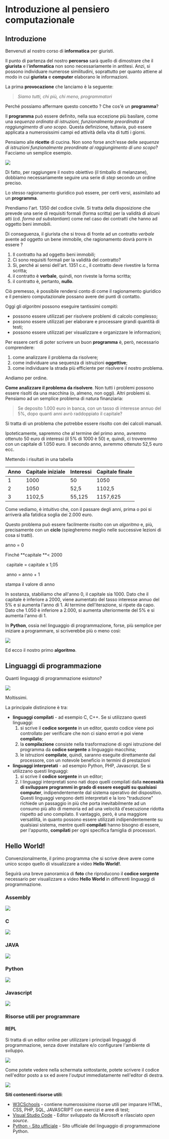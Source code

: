 # Introduzione al pensiero computazionale

## Introduzione

Benvenuti al nostro corso di **informatica** per giuristi. 

Il punto di partenza del nostro **percorso** sarà quello di dimostrare che il **giurista** e l'**informatica** non sono necessariamente in antitesi. Anzi, si possono individuare numerose similitudini, soprattutto per quanto attiene al modo in cui **giurista** e **computer** elaborano le informazioni.

La prima **provocazione** che lanciamo è la seguente:

> *Siamo tutti, chi più, chi meno, programmatori*

Perché possiamo affermare questo concetto ? Che cos'è un **programma**?

Il **programma** può essere definito, nella sua eccezione più basilare, come una *sequenza ordinata di istruzioni, funzionalmente preordinata al raggiungimento di uno scopo*. Questa definizione, tuttavia, può essere applicata a numerosissimi campi ed attività della vita di tutti i giorni.

Pensiamo alle **ricette** di cucina. Non sono forse anch'esse delle *sequenze di istruzioni funzionalmente preordinate al raggiungimento di uno scopo*? Facciamo un semplice esempio.

![](./static/timballo.png)

Di fatto, per raggiungere il nostro obiettivo (il timballo di melanzane), dobbiamo necessariamente seguire una serie di *step* secondo un ordine preciso.

Lo stesso ragionamento giuridico può essere, per certi versi, assimilato ad un **programma**.

Prendiamo l'art. 1350 del codice civile. Si tratta della disposizione che prevede una serie di requisiti formali (forma scritta) per la validità di alcuni atti (cd. *forma ad substantiam*) come nel caso dei contratti che hanno ad oggetto beni immobili.

Di conseguenza, il giurista che si trova di fronte ad un contratto *verbale* avente ad oggetto un bene immobile, che ragionamento dovrà porre in essere ?

1. Il contratto ha ad oggetto beni immobili;
2. Ci sono requisiti formali per la validità del contratto? 
3. Sì, perché ai sensi dell'art. 1351 c.c., il contratto deve rivestire la forma scritta;
4. il contratto è **verbale**, quindi, non riveste la forma scritta;
5. il contratto è, pertanto, **nullo**.

Ciò premesso, è possibile rendersi conto di come il ragionamento giuridico e il pensiero computazionale possano avere dei punti di contatto.

Oggi gli *algoritmi* possono eseguire tantissimi compiti:

- possono essere utilizzati per risolvere problemi di calcolo complesso;
- possono essere utilizzati per elaborare e processare grandi quantità di testi;
- possono essere utilizzati per visualizzare e organizzare le informazioni;

Per essere certi di poter scrivere un buon **programma** è, però, necessario comprendere:

1. come analizzare il problema da risolvere;
2. come individuare una sequenza di istruzioni **oggettive**;
3. come individuare la strada più efficiente per risolvere il nostro problema.

Andiamo per ordine.

**Come analizzare il problema da risolvere**. Non tutti i problemi possono essere risolti da una macchina (o, almeno, non oggi). Altri problemi sì. Pensiamo ad un semplice problema di natura finanziaria:

> Se deposito 1.000 euro in banca, con un tasso di interesse annuo del 5%, dopo quanti anni avrò raddoppiato il capitale?

Si tratta di un problema che potrebbe essere risolto con dei calcoli manuali.

Ipoteticamente, sapremmo che al termine del primo anno, avremmo ottenuto 50 euro di interessi (il 5% di 1000 è 50) e, quindi, ci troveremmo con un capitale di 1.050 euro. Il secondo anno, avremmo ottenuto 52,5 euro ecc.

Mettendo i risultati in una tabella

| Anno | Capitale iniziale | Interessi | Capitale finale |
| ---- | ----------------- | --------- | --------------- |
| 1    | 1000              | 50        | 1050            |
| 2    | 1050              | 52,5      | 1102,5          |
| 3    | 1102,5            | 55,125    | 1157,625        |

Come vediamo, è intuitivo che, con il passare degli anni, prima o poi si arriverà alla fatidica soglia dei 2.000 euro.

Questo problema può essere facilmente risolto con un *algoritmo* e, più, precisamente con un **ciclo** (spiegheremo meglio nelle successive lezioni di cosa si tratti).

anno = 0

Finché **capitale **< 2000

​	capitale = capitale x 1,05

​	anno = anno + 1

stampa il valore di anno

In sostanza, stabiliamo che all'anno 0, il capitale sia 1000. Dato che il capitale è inferiore a 2000, viene aumentato del tasso interesse annuo del 5% e si aumenta l'anno di 1. Al termine dell'iterazione, si ripete da capo. Dato che 1.050 è inferiore a 2.000, si aumenta ulteriormente del 5% e si aumenta l'anno di 1.

In **Python**, ossia nel linguaggio di programmazione, forse, più semplice per iniziare a programmare, si scriverebbe più o meno così:

![](static/algoritmo.png)



Ed ecco il nostro primo **algoritmo**.

## Linguaggi di programmazione

Quanti linguaggi di programmazione esistono?

![](./static/linguaggi.png)

Moltissimi.

La principale distinzione è tra:

- **linguaggi compilati** - ad esempio C, C++. Se si utilizzano questi linguaggi:
  1. si scrive il **codice sorgente** in un editor, questo codice viene poi controllato per verificare che non ci siano errori e poi viene **compilato**;
  2. la **compilazione** consiste nella trasformazione di ogni istruzione del programma da **codice sorgente** a linguaggio macchina;
  3. le istruzioni **compilate**, quindi, saranno eseguite direttamente dal processore, con un notevole beneficio in termini di prestazioni
- **linguaggi interpretati** - ad esempio Python, PHP, Javascript. Se si utilizzano questi linguaggi:
  1. si scrive il **codice sorgente** in un editor;
  2. I linguaggi interpretati sono nati dopo quelli compilati dalla **necessità di sviluppare programmi in grado di essere eseguiti su qualsiasi computer**, indipendentemente dal sistema operativo del dispositivo. Questi linguaggi vengono detti interpretati e la loro "traduzione" richiede un passaggio in più che porta inevitabilmente ad un consumo più alto di memoria ed ad una velocità d'esecuzione ridotta rispetto ad uno compilato. Il vantaggio, però, è una maggiore versatilità, in quanto possono essere utilizzati indipendentemente su qualsiasi sistema, mentre quelli **compilati** hanno bisogno di essere, per l'appunto, **compilati** per ogni specifica famiglia di processori.

## Hello World!

Convenzionalmente, il primo programma che si scrive deve avere come unico scopo quello di visualizzare a video **Hello World!**.

Seguirà una breve panoramica di **foto** che riproducono il **codice sorgente** necessario per visualizzare a video **Hello World** in differenti linguaggi di programmazione.

### Assembly

![](./static/assembly.png)

### C

![](./static/C.png)

### JAVA

![](./static/Java.png)

### Python

![](./static/Python.png)

### Javascript

![](./static/javascript.png)

### Risorse utili per programmare

#### REPL

Si tratta di un editor online per utilizzare i principali linguaggi di programmazione, senza dover installare e/o configurare l'ambiente di sviluppo. 

![](./static/repl1.png)

Come potete vedere nella schermata sottostante, potete scrivere il codice nell'editor posto a sx ed avere l'*output* immediatamente nell'editor di destra.

![](./static/repl2.png)

**Siti contenenti risorse utili**:

- [W3CSchools](https://www.w3schools.com/) - contiene numerossisime risorse utili per imparare HTML, CSS, PHP, SQL, JAVASCRIPT con esercizi e aree di test;
- [Visual Studio Code](https://code.visualstudio.com/) - Editor sviluppato da Microsoft e rilasciato *open source*. 
- [Python - Sito ufficiale](https://www.python.org/) - Sito ufficiale del linguaggio di programmazione Python.

